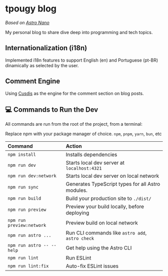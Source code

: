 # tpougy blog

_Based on [Astro Nano](https://github.com/markhorn-dev/astro-nano)_

My personal blog to share dive deep into programming and tech topics.

## Internationalization (i18n)

Implemented i18n features to support English (en) and Portuguese (pt-BR) dinamically as selected by the user.

## Comment Engine

Using [Cusdis](https://cusdis.com/) as the engine for the comment section on blog posts.

## 💻 Commands to Run the Dev

All commands are run from the root of the project, from a terminal:

Replace npm with your package manager of choice. `npm`, `pnpm`, `yarn`, `bun`, etc

| Command                   | Action                                            |
| :------------------------ | :------------------------------------------------ |
| `npm install`             | Installs dependencies                             |
| `npm run dev`             | Starts local dev server at `localhost:4321`       |
| `npm run dev:network`     | Starts local dev server on local network          |
| `npm run sync`            | Generates TypeScript types for all Astro modules. |
| `npm run build`           | Build your production site to `./dist/`           |
| `npm run preview`         | Preview your build locally, before deploying      |
| `npm run preview:network` | Preview build on local network                    |
| `npm run astro ...`       | Run CLI commands like `astro add`, `astro check`  |
| `npm run astro -- --help` | Get help using the Astro CLI                      |
| `npm run lint`            | Run ESLint                                        |
| `npm run lint:fix`        | Auto-fix ESLint issues                            |
